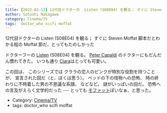 ```yaml
---
title: [2022-02-12] 12代目ドクターの  Listen (S08E04) を観る； すぐに Steven Moffat 脚本だとわかる程の Moffat 節だ、とってもたのしかった
author: Satoshi Nakagawa
category: Cinema/TV
tags:  doctor_who scifi moffat
---
```


12代目ドクターの  Listen (S08E04) を観る； すぐに Steven Moffat 脚本だとわかる程の Moffat 節だ、とってもたのしかった

 ドクターフーの
[Listen](https://en.wikipedia.org/wiki/Listen_(Doctor_Who)) (S08E04) を観る。
[Peter Capaldi](https://en.wikipedia.org/wiki/Peter_Capaldi) のドクターにもだんだん慣れてきた。
いつも通り
[Clara](https://en.wikipedia.org/wiki/Clara_Oswald)はとっても可愛い。

 この回は、
このシリーズでは
クララの恋人のピンクが特別な役割を持つことが、
宣言された回だ（と、ぼくは思う）。
ベッドの下の怪物への恐怖、
時の終わりに不時着した男の不思議な系譜、
などなど。
謎がいっぱいの回だ。
恐怖への言及がえらく文学的だった ---
とっても
[モファット](https://en.wikipedia.org/wiki/Steven_Moffat)ぽいなぁ、と思った。

- Category: [Cinema/TV](https://merapano.github.io/categories.html#Cinema/TV)
- tags:  doctor_who scifi moffat

